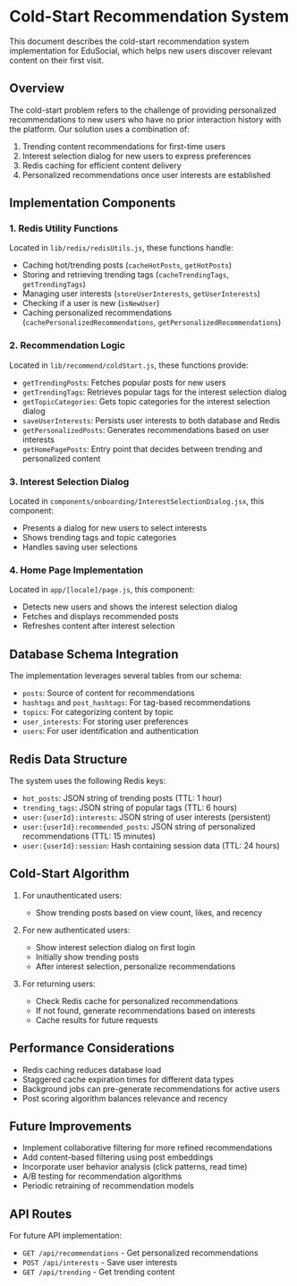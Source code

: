 # Cold-Start Recommendation System

This document describes the cold-start recommendation system implementation for EduSocial, which helps new users discover relevant content on their first visit.

## Overview

The cold-start problem refers to the challenge of providing personalized recommendations to new users who have no prior interaction history with the platform. Our solution uses a combination of:

1. Trending content recommendations for first-time users
2. Interest selection dialog for new users to express preferences
3. Redis caching for efficient content delivery
4. Personalized recommendations once user interests are established

## Implementation Components

### 1. Redis Utility Functions

Located in `lib/redis/redisUtils.js`, these functions handle:

- Caching hot/trending posts (`cacheHotPosts`, `getHotPosts`)
- Storing and retrieving trending tags (`cacheTrendingTags`, `getTrendingTags`)
- Managing user interests (`storeUserInterests`, `getUserInterests`)
- Checking if a user is new (`isNewUser`)
- Caching personalized recommendations (`cachePersonalizedRecommendations`, `getPersonalizedRecommendations`)

### 2. Recommendation Logic

Located in `lib/recommend/coldStart.js`, these functions provide:

- `getTrendingPosts`: Fetches popular posts for new users
- `getTrendingTags`: Retrieves popular tags for the interest selection dialog
- `getTopicCategories`: Gets topic categories for the interest selection dialog
- `saveUserInterests`: Persists user interests to both database and Redis
- `getPersonalizedPosts`: Generates recommendations based on user interests
- `getHomePagePosts`: Entry point that decides between trending and personalized content

### 3. Interest Selection Dialog

Located in `components/onboarding/InterestSelectionDialog.jsx`, this component:

- Presents a dialog for new users to select interests
- Shows trending tags and topic categories
- Handles saving user selections

### 4. Home Page Implementation

Located in `app/[locale]/page.js`, this component:

- Detects new users and shows the interest selection dialog
- Fetches and displays recommended posts
- Refreshes content after interest selection

## Database Schema Integration

The implementation leverages several tables from our schema:

- `posts`: Source of content for recommendations
- `hashtags` and `post_hashtags`: For tag-based recommendations
- `topics`: For categorizing content by topic
- `user_interests`: For storing user preferences
- `users`: For user identification and authentication

## Redis Data Structure

The system uses the following Redis keys:

- `hot_posts`: JSON string of trending posts (TTL: 1 hour)
- `trending_tags`: JSON string of popular tags (TTL: 6 hours)
- `user:{userId}:interests`: JSON string of user interests (persistent)
- `user:{userId}:recommended_posts`: JSON string of personalized recommendations (TTL: 15 minutes)
- `user:{userId}:session`: Hash containing session data (TTL: 24 hours)

## Cold-Start Algorithm

1. For unauthenticated users:
   - Show trending posts based on view count, likes, and recency

2. For new authenticated users:
   - Show interest selection dialog on first login
   - Initially show trending posts
   - After interest selection, personalize recommendations

3. For returning users:
   - Check Redis cache for personalized recommendations
   - If not found, generate recommendations based on interests
   - Cache results for future requests

## Performance Considerations

- Redis caching reduces database load
- Staggered cache expiration times for different data types
- Background jobs can pre-generate recommendations for active users
- Post scoring algorithm balances relevance and recency

## Future Improvements

- Implement collaborative filtering for more refined recommendations
- Add content-based filtering using post embeddings
- Incorporate user behavior analysis (click patterns, read time)
- A/B testing for recommendation algorithms
- Periodic retraining of recommendation models

## API Routes

For future API implementation:

- `GET /api/recommendations` - Get personalized recommendations
- `POST /api/interests` - Save user interests
- `GET /api/trending` - Get trending content 